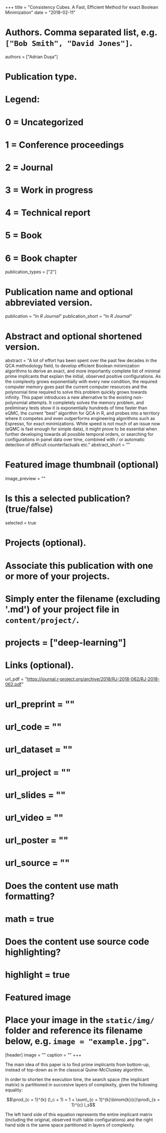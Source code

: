 +++
title = "Consistency Cubes. A Fast, Efficient Method for exact Boolean Minimization"
date = "2018-02-11"

# Authors. Comma separated list, e.g. `["Bob Smith", "David Jones"]`.
authors = ["Adrian Dușa"]

# Publication type.
# Legend:
# 0 = Uncategorized
# 1 = Conference proceedings
# 2 = Journal
# 3 = Work in progress
# 4 = Technical report
# 5 = Book
# 6 = Book chapter
publication_types = ["2"]

# Publication name and optional abbreviated version.
publication = "In *R Journal*"
publication_short = "In *R Journal*"

# Abstract and optional shortened version.
abstract = "A lot of effort has been spent over the past few decades in the QCA methodology field, to develop efficient Boolean minimization algorithms to derive an exact, and more importantly complete list of minimal prime implicants that explain the initial, observed positive configurations. As the complexity grows exponentially with every new condition, the required computer memory goes past the current computer resources and the polynomial time required to solve this problem quickly grows towards infinity. This paper introduces a new alternative to the existing non-polynomial attempts. It completely solves the memory problem, and preliminary tests show it is exponentially hundreds of time faster than eQMC, the current “best” algorithm for QCA in R, and probes into a territory where it competes and even outperforms engineering algorithms such as Espresso, for exact minimizations. While speed is not much of an issue now (eQMC is fast enough for simple data), it might prove to be essential when further developing towards all possible temporal orders, or searching for configurations in panel data over time, combined with / or automatic detection of difficult counterfactuals etc."
abstract_short = ""

# Featured image thumbnail (optional)
image_preview = ""

# Is this a selected publication? (true/false)
selected = true

# Projects (optional).
#   Associate this publication with one or more of your projects.
#   Simply enter the filename (excluding '.md') of your project file in `content/project/`.
# projects = ["deep-learning"]

# Links (optional).
url_pdf = "https://journal.r-project.org/archive/2018/RJ-2018-062/RJ-2018-062.pdf"
# url_preprint = ""
# url_code = ""
# url_dataset = ""
# url_project = ""
# url_slides = ""
# url_video = ""
# url_poster = ""
# url_source = ""

# Does the content use math formatting?
# math = true

# Does the content use source code highlighting?
# highlight = true

# Featured image
# Place your image in the `static/img/` folder and reference its filename below, e.g. `image = "example.jpg"`.
[header]
image = ""
caption = ""
+++

The main idea of this paper is to find prime implicants from bottom-up, instead of top-down as in the classical Quine-McCluskey algorithm.

In order to shorten the execution time, the search space (the implicant matrix) is partitioned in succesive layers of complexity, given the following equality:

$$\prod_{c = 1}^{k} (l_c + 1) = 1 + \sum\_{c = 1}^{k}\binom{k}{c}\prod\_{s = 1}^{c} l_s$$

The left hand side of this equation represents the entire implicant matrix (including the original, observed truth table configurations) and the right hand side is the same space partitioned in layers of complexity.


